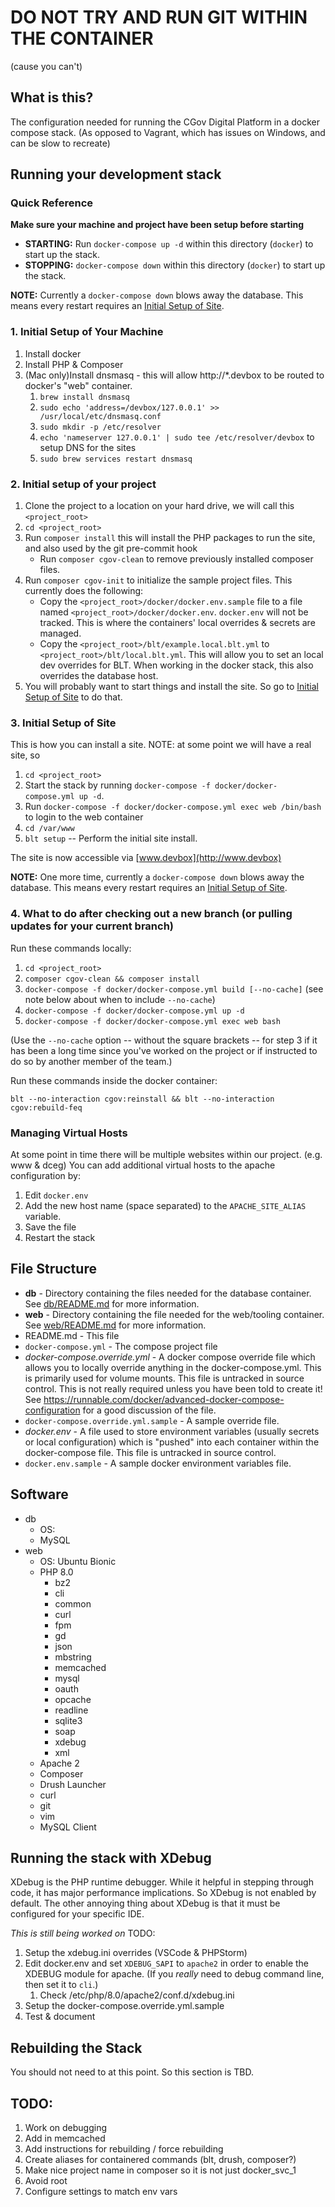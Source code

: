
# DO NOT TRY AND RUN GIT WITHIN THE CONTAINER
(cause you can't)

## What is this?
The configuration needed for running the CGov Digital Platform in a docker compose stack. (As opposed to Vagrant, which has issues on Windows, and can be slow to recreate)

## Running your development stack

### Quick Reference
**Make sure your machine and project have been setup before starting**
* **STARTING:** Run `docker-compose up -d` within this directory (`docker`) to start up the stack.
* **STOPPING:** `docker-compose down` within this directory (`docker`) to start up the stack.

**NOTE:** Currently a `docker-compose down` blows away the database. This means every restart requires an [Initial Setup of Site](#Initial-Setup-of-Site).

### 1. Initial Setup of Your Machine
1. Install docker
1. Install PHP & Composer
1. (Mac only)Install dnsmasq - this will allow http://*.devbox to be routed to docker's "web" container.
   1. `brew install dnsmasq`
   1. `sudo echo 'address=/devbox/127.0.0.1' >> /usr/local/etc/dnsmasq.conf`
   1. `sudo mkdir -p /etc/resolver`
   1. `echo 'nameserver 127.0.0.1' | sudo tee /etc/resolver/devbox` to setup DNS for the sites
   1. `sudo brew services restart dnsmasq`

### 2. Initial setup of your project
1. Clone the project to a location on your hard drive, we will call this `<project_root>`
1. `cd <project_root>`
1. Run `composer install` this will install the PHP packages to run the site, and also used by the git pre-commit hook
   * Run `composer cgov-clean` to remove previously installed composer files.
1. Run `composer cgov-init` to initialize the sample project files. This currently does the following:
   * Copy the `<project_root>/docker/docker.env.sample` file to a file named `<project_root>/docker/docker.env`. `docker.env` will not be tracked. This is where the containers' local overrides & secrets are managed.
   * Copy the `<project_root>/blt/example.local.blt.yml` to `<project_root>/blt/local.blt.yml`. This will allow you to set an local dev overrides for BLT. When working in the docker stack, this also overrides the database host.
1. You will probably want to start things and install the site. So go to [Initial Setup of Site](#Initial-Setup-of-Site) to do that.

### 3. Initial Setup of Site
This is how you can install a site. NOTE: at some point we will have a real site, so
1. `cd <project_root>`
1. Start the stack by running `docker-compose -f docker/docker-compose.yml up -d`.
1. Run `docker-compose -f docker/docker-compose.yml exec web /bin/bash` to login to the web container
1. `cd /var/www`
1. `blt setup` -- Perform the initial site install.

The site is now accessible via [www.devbox](http://www.devbox)


**NOTE:** One more time, currently a `docker-compose down` blows away the database. This means every restart requires an [Initial Setup of Site](#Initial-Setup-of-Site).

### 4. What to do after checking out a new branch (or pulling updates for your current branch)
Run these commands locally:

1. `cd <project_root>`
1. `composer cgov-clean && composer install`
1. `docker-compose -f docker/docker-compose.yml build [--no-cache]`  (see note below about when to include `--no-cache`)
1. `docker-compose -f docker/docker-compose.yml up -d`
1. `docker-compose -f docker/docker-compose.yml exec web bash`

(Use the `--no-cache` option -- without the square brackets -- for step 3 if it has been a long time since you've worked on the project or if instructed to do so by another member of the team.)

Run these commands inside the docker container:

`blt --no-interaction cgov:reinstall && blt --no-interaction cgov:rebuild-feq`

### Managing Virtual Hosts
At some point in time there will be multiple websites within our project. (e.g. www & dceg) You can add additional virtual hosts to the apache configuration by:
1. Edit `docker.env`
1. Add the new host name (space separated) to the `APACHE_SITE_ALIAS` variable.
1. Save the file
1. Restart the stack

## File Structure
* **db** - Directory containing the files needed for the database container. See [db/README.md](db/README.md) for more information.
* **web** - Directory containing the file needed for the web/tooling container.  See [web/README.md](web/README.md) for more information.
* README.md - This file
* `docker-compose.yml` - The compose project file
* *docker-compose.override.yml* - A docker compose override file which allows you to locally override anything in the docker-compose.yml. This is primarily used for volume mounts. This file is untracked in source control. This is not really required unless you have been told to create it! See https://runnable.com/docker/advanced-docker-compose-configuration for a good discussion of the file.
* `docker-compose.override.yml.sample` - A sample override file.
* *docker.env* - A file used to store environment variables (usually secrets or local configuration) which is "pushed" into each container within the docker-compose file. This file is untracked in source control.
* `docker.env.sample` - A sample docker environment variables file.

## Software
* db
  * OS:
  * MySQL
* web
  * OS: Ubuntu Bionic
  * PHP 8.0
    * bz2
    * cli
    * common
    * curl
    * fpm
    * gd
    * json
    * mbstring
    * memcached
    * mysql
    * oauth
    * opcache
    * readline
    * sqlite3
    * soap
    * xdebug
    * xml
  * Apache 2
  * Composer
  * Drush Launcher
  * curl
  * git
  * vim
  * MySQL Client



## Running the stack with XDebug
XDebug is the PHP runtime debugger. While it helpful in stepping through code, it has major performance implications. So XDebug is not enabled by default. The other annoying thing about XDebug is that it must be configured for your specific IDE.

*This is still being worked on*
TODO:
1. Setup the xdebug.ini overrides (VSCode & PHPStorm)
1. Edit docker.env and set `XDEBUG_SAPI` to `apache2` in order to enable the XDEBUG module for apache. (If you *really* need to debug
  command line, then set it to `cli`.)
    1. Check /etc/php/8.0/apache2/conf.d/xdebug.ini
2. Setup the docker-compose.override.yml.sample
3. Test & document

## Rebuilding the Stack
You should not need to at this point. So this section is TBD.

## TODO:
1. Work on debugging
1. Add in memcached
1. Add instructions for rebuilding / force rebuilding
1. Create aliases for containered commands (blt, drush, composer?)
1. Make nice project name in composer so it is not just docker_svc_1
1. Avoid root
1. Configure settings to match env vars

